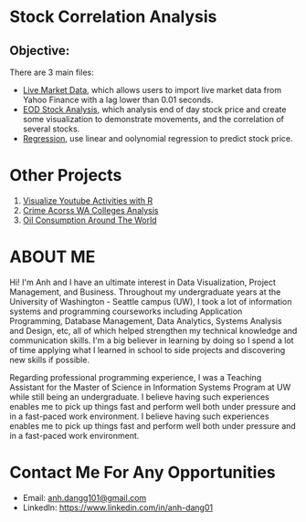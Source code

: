 # Stock Correlation Analysis

## Objective:

There are 3 main files:
- [Live Market Data](https://github.com/anhdang1/stock-correlation-analysis/blob/main/live_market_data.ipynb), which allows users to import live market data from Yahoo Finance with a lag lower than 0.01 seconds.
- [EOD Stock Analysis](https://github.com/anhdang1/stock-correlation-analysis/blob/main/Practice_eod_analysis_demo.ipynb), which analysis end of day stock price and create some visualization to demonstrate movements, and the correlation of several stocks.
- [Regression](https://github.com/anhdang1/stock-correlation-analysis/blob/main/regressions.ipynb), use linear and oolynomial regression to predict stock price. 

# Other Projects
1. [Visualize Youtube Activities with R](https://github.com/anhdang1/visualize-youtube-activities-with-R)
2. [Crime Acorss WA Colleges Analysis](https://anhdang1.shinyapps.io/crimes-in-wa-colleges/)
3. [Oil Consumption Around The World](https://github.com/anhdang1/climate_change)

# ABOUT ME
Hi! I'm Anh and I have an ultimate interest in Data Visualization, Project Management, and Business. Throughout my undergraduate years at the University of Washington - Seattle campus (UW), I took a lot of information systems and programming courseworks including Application Programming, Database Management, Data Analytics, Systems Analysis and Design, etc, all of which helped strengthen my technical knowledge and communication skills.
I'm a big believer in learning by doing so I spend a lot of time applying what I learned in school to side projects and discovering new skills if possible.

Regarding professional programming experience,  I was a Teaching Assistant for the Master of Science in Information Systems Program at UW while still being an undergraduate. I believe having such experiences enables me to pick up things fast and perform well both under pressure and in a fast-paced work environment.
I believe having such experiences enables me to pick up things fast and perform well both under pressure and in a fast-paced work environment.

# Contact Me For Any Opportunities
- Email: anh.dangg101@gmail.com
- Linkedln: https://www.linkedin.com/in/anh-dang01 
